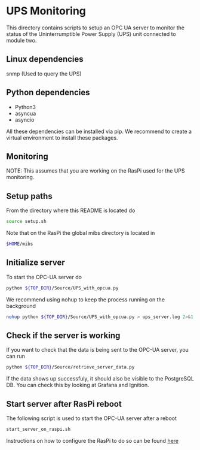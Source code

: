# UPS Monitoring

This directory contains scripts to setup an OPC UA server
to monitor the status of the Uninterrumptible Power Supply (UPS)
unit connected to module two. 

## Linux dependencies

snmp (Used to query the UPS)

## Python dependencies

* Python3
* asyncua
* asyncio

All these dependencies can be installed via pip. We recommend
to create a virtual environment to install these packages.

## Monitoring

NOTE: This assumes that you are working on the RasPi used for 
the UPS monitoring. 

## Setup paths
From the directory where this README is located do

```bash
source setup.sh
```

Note that on the RasPi the global mibs directory
is located in

```bash
$HOME/mibs
```

## Initialize server

To start the OPC-UA server do 

```bash
python ${TOP_DIR}/Source/UPS_with_opcua.py
```

We recommend using nohup to keep the process running
on the background

```bash
nohup python ${TOP_DIR}/Source/UPS_with_opcua.py > ups_server.log 2>&1 &
```

## Check if the server is working

If you want to check that the data is being sent
to the OPC-UA server, you can run 

```bash
python ${TOP_DIR}/Source/retrieve_server_data.py
```

If the data shows up successfuly, it should also be visible 
to the PostgreSQL DB. You can check this by looking at Grafana
and Ignition. 


## Start server after RasPi reboot

The following script is used to start the OPC-UA server after a reboot

```bash
start_server_on_raspi.sh
```

Instructions on how to configure the RasPi to do so can be found [here](https://medium.com/@girishbhasinofficial/configuring-a-script-to-run-at-startup-on-ubuntu-22-04-ffe1f3e649d1)

